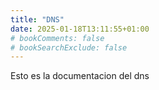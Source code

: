 ```yaml
---
title: "DNS"
date: 2025-01-18T13:11:55+01:00
# bookComments: false
# bookSearchExclude: false
---
```

Esto es la documentacion del dns